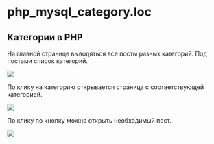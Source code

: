 # php_mysql_category.loc

<h2>Категории в PHP</h2>

<p>На главной странице выводяться все посты разных категорий. Под постами список категорий.</p>
<img src="https://firebasestorage.googleapis.com/v0/b/dovgal-project.appspot.com/o/all-category.png?alt=media&token=cee72008-708f-4abf-b45b-c78b4e74698f">

<p>По клику на категорию открывается страница с соответствующей категорией.</p>
<img src="https://firebasestorage.googleapis.com/v0/b/dovgal-project.appspot.com/o/category-nature.png?alt=media&token=5e5fac70-a389-4084-8f21-9040c98561a0">

<p>По клику по кнопку можно открыть необходимый пост.</p>
<img src="https://firebasestorage.googleapis.com/v0/b/dovgal-project.appspot.com/o/category-post.png?alt=media&token=be2f96b2-433a-4f68-b40a-e5ec8ca384b0">
          
